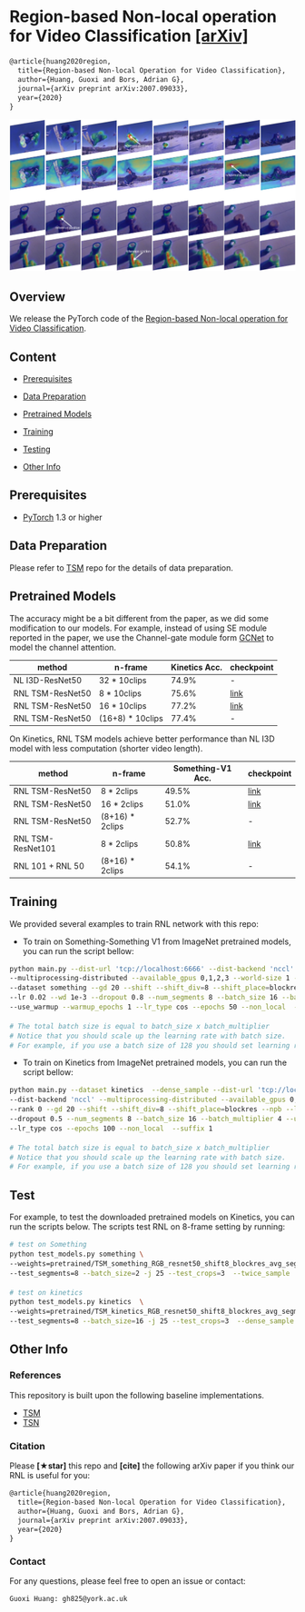 # Region-based Non-local operation for Video Classification [[arXiv]](https://arxiv.org/pdf/2007.09033.pdf)

```
@article{huang2020region,
  title={Region-based Non-local Operation for Video Classification},
  author={Huang, Guoxi and Bors, Adrian G},
  journal={arXiv preprint arXiv:2007.09033},
  year={2020}
}
```
<div align="center">
    <img src="rnlnet.pdf" width="700px" />
</div>
  
## Overview

We release the PyTorch code of the [Region-based Non-local operation for Video Classification](https://arxiv.org/pdf/2007.09033.pdf).

## Content

- [Prerequisites](#prerequisites)
- [Data Preparation](#data-preparation)
- [Pretrained Models](#pretrained-models)
- [Training](#training)
- [Testing](#testing)

- [Other Info](#other-info)

## Prerequisites
- [PyTorch](https://pytorch.org/) 1.3 or higher

## Data Preparation

Please refer to [TSM](https://github.com/mit-han-lab/temporal-shift-module) repo for the details of data preparation.


## Pretrained Models

The accuracy might be a bit different from the paper, as we did some modification to our models. For example, instead of using SE module reported in the paper, we use the Channel-gate module form [GCNet](https://github.com/xvjiarui/GCNet) to model the channel attention.

| method          | n-frame      | Kinetics Acc. | checkpoint |
| --------------- | ------------ | ------------- | ------------------------------------------------------------ |
| NL I3D-ResNet50 | 32 * 10clips | 74.9%         | -
| RNL TSM-ResNet50 | 8 * 10clips  | 75.6%     | [link](https://drive.google.com/file/d/1l1NAMYkjXf6yQAyJoMhPii9j050Wy8K2/view?usp=sharing) |
| RNL TSM-ResNet50 | 16 * 10clips  | 77.2%     | [link](https://drive.google.com/file/d/1Sb_aOIc-69w33Z2p_OF-aPoc1_m-u1gp/view?usp=sharing)
| RNL TSM-ResNet50 | (16+8) * 10clips  | 77.4%     | -

On Kinetics, RNL TSM models achieve better performance than NL I3D model with less computation (shorter video length).

| method          | n-frame      | Something-V1 Acc. | checkpoint |
| --------------- | ------------ | ------------- | -------------------------------------------------------------|
| RNL TSM-ResNet50 | 8 * 2clips  | 49.5%     | [link](https://drive.google.com/file/d/15t1rNgQEFs3dRu8FokhPV6zA6_SdtSU6/view?usp=sharing) |
| RNL TSM-ResNet50 | 16 * 2clips  | 51.0%     | [link](https://drive.google.com/file/d/1k6-v1qsWhrTaL8HuoLWRmUEYiyOuQbKe/view?usp=sharing)
| RNL TSM-ResNet50 | (8+16) * 2clips  | 52.7%     | -
| RNL TSM-ResNet101 | 8 * 2clips  | 50.8%     | [link](https://drive.google.com/file/d/1QIVxymMuqAq8A0-C7UPlT5Id8Ovv4xH9/view?usp=sharing)
| RNL 101 + RNL 50 | (8+16) * 2clips  | 54.1%  | -



## Training 

We provided several examples to train RNL network with this repo:

- To train on Something-Something V1 from ImageNet pretrained models, you can run the script bellow:
 ```bash
python main.py --dist-url 'tcp://localhost:6666' --dist-backend 'nccl' \
--multiprocessing-distributed --available_gpus 0,1,2,3 --world-size 1 --rank 0 \
--dataset something --gd 20 --shift --shift_div=8 --shift_place=blockres --npb \
--lr 0.02 --wd 1e-3 --dropout 0.8 --num_segments 8 --batch_size 16 --batch_multiplier 4\
--use_warmup --warmup_epochs 1 --lr_type cos --epochs 50 --non_local  --suffix 1

# The total batch size is equal to batch_size x batch_multiplier
# Notice that you should scale up the learning rate with batch size. 
# For example, if you use a batch size of 128 you should set learning rate to 0.04.
  ```
  
  - To train on Kinetics from ImageNet pretrained models, you can run the script bellow:
 ```bash
python main.py --dataset kinetics  --dense_sample --dist-url 'tcp://localhost:6666' \
--dist-backend 'nccl' --multiprocessing-distributed --available_gpus 0,1,2,3 --world-size 1 \
--rank 0 --gd 20 --shift --shift_div=8 --shift_place=blockres --npb --lr 0.02 --wd 2e-4 \
--dropout 0.5 --num_segments 8 --batch_size 16 --batch_multiplier 4 --use_warmup --warmup_epochs 5 \
--lr_type cos --epochs 100 --non_local  --suffix 1

# The total batch size is equal to batch_size x batch_multiplier
# Notice that you should scale up the learning rate with batch size. 
# For example, if you use a batch size of 128 you should set learning rate to 0.04.
```

## Test 

For example, to test the downloaded pretrained models on Kinetics, you can run the scripts below. The scripts test RNL on 8-frame setting by running:

```bash
# test on Something
python test_models.py something \
--weights=pretrained/TSM_something_RGB_resnet50_shift8_blockres_avg_segment8_e50_cos_nl_h_8e-4.pth.tar \
--test_segments=8 --batch_size=2 -j 25 --test_crops=3  --twice_sample  --full_res

# test on kinetics
python test_models.py kinetics  \
--weights=pretrained/TSM_kinetics_RGB_resnet50_shift8_blockres_avg_segment8_e100_cos_dense_nl_lr0.02_wd2.0e-04.pth.tar \
--test_segments=8 --batch_size=16 -j 25 --test_crops=3  --dense_sample --full_res
```

## Other Info

### References

This repository is built upon the following baseline implementations.

- [TSM](https://github.com/mit-han-lab/temporal-shift-module)
- [TSN](https://github.com/yjxiong/tsn-pytorch)

### Citation

Please **[★star]** this repo and **[cite]** the following arXiv paper if you think our RNL is useful for you:

```
@article{huang2020region,
  title={Region-based Non-local Operation for Video Classification},
  author={Huang, Guoxi and Bors, Adrian G},
  journal={arXiv preprint arXiv:2007.09033},
  year={2020}
}
```



### Contact

For any questions, please feel free to open an issue or contact:

```
Guoxi Huang: gh825@york.ac.uk
```
